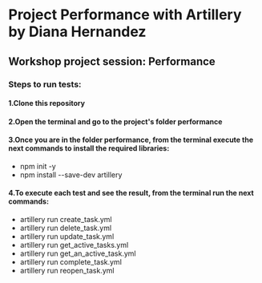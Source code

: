 # Project Performance with Artillery by Diana Hernandez
## Workshop project session: Performance
### Steps to run tests:
#### 1.Clone this repository
#### 2.Open the terminal and go to the project's folder performance
#### 3.Once you are in the folder performance, from the terminal execute the next commands to install the required libraries: 
*    npm init -y
*    npm install --save-dev artillery
#### 4.To execute each test and see the result, from the terminal run the next commands:
*    artillery run create_task.yml
*    artillery run delete_task.yml
*    artillery run update_task.yml
*    artillery run get_active_tasks.yml
*    artillery run get_an_active_task.yml
*    artillery run complete_task.yml
*    artillery run reopen_task.yml
